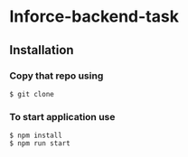 # Inforce-backend-task

## Installation

### Copy that repo using
```
$ git clone
```

### To start application use
```
$ npm install
$ npm run start
```

